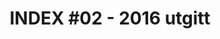 ---
title: |
  INDEX #02 - 2016 utgitt
url: 
  issuu: https://issuu.com/ifiindex/docs/utgave_2_2016_web
tags: ifi-avis, index
year: 2016
view: none
---